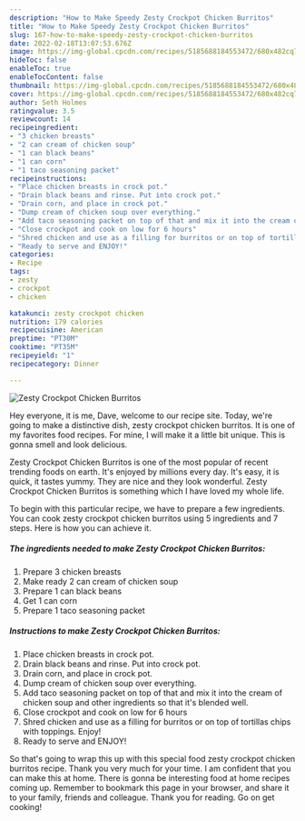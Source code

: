 ```yaml
---
description: "How to Make Speedy Zesty Crockpot Chicken Burritos"
title: "How to Make Speedy Zesty Crockpot Chicken Burritos"
slug: 167-how-to-make-speedy-zesty-crockpot-chicken-burritos
date: 2022-02-18T13:07:53.676Z
image: https://img-global.cpcdn.com/recipes/5185688184553472/680x482cq70/zesty-crockpot-chicken-burritos-recipe-main-photo.jpg
hideToc: false
enableToc: true
enableTocContent: false
thumbnail: https://img-global.cpcdn.com/recipes/5185688184553472/680x482cq70/zesty-crockpot-chicken-burritos-recipe-main-photo.jpg
cover: https://img-global.cpcdn.com/recipes/5185688184553472/680x482cq70/zesty-crockpot-chicken-burritos-recipe-main-photo.jpg
author: Seth Holmes
ratingvalue: 3.5
reviewcount: 14
recipeingredient:
- "3 chicken breasts"
- "2 can cream of chicken soup"
- "1 can black beans"
- "1 can corn"
- "1 taco seasoning packet"
recipeinstructions:
- "Place chicken breasts in crock pot."
- "Drain black beans and rinse. Put into crock pot."
- "Drain corn, and place in crock pot."
- "Dump cream of chicken soup over everything."
- "Add taco seasoning packet on top of that and mix it into the cream of chicken soup and other ingredients so that it&#39;s blended well."
- "Close crockpot and cook on low for 6 hours"
- "Shred chicken and use as a filling for burritos or on top of tortillas chips with toppings. Enjoy!"
- "Ready to serve and ENJOY!"
categories:
- Recipe
tags:
- zesty
- crockpot
- chicken

katakunci: zesty crockpot chicken 
nutrition: 179 calories
recipecuisine: American
preptime: "PT30M"
cooktime: "PT35M"
recipeyield: "1"
recipecategory: Dinner

---
```



![Zesty Crockpot Chicken Burritos](https://img-global.cpcdn.com/recipes/5185688184553472/680x482cq70/zesty-crockpot-chicken-burritos-recipe-main-photo.jpg)

Hey everyone, it is me, Dave, welcome to our recipe site. Today, we're going to make a distinctive dish, zesty crockpot chicken burritos. It is one of my favorites food recipes. For mine, I will make it a little bit unique. This is gonna smell and look delicious.

Zesty Crockpot Chicken Burritos is one of the most popular of recent trending foods on earth. It's enjoyed by millions every day. It's easy, it is quick, it tastes yummy. They are nice and they look wonderful. Zesty Crockpot Chicken Burritos is something which I have loved my whole life.




To begin with this particular recipe, we have to prepare a few ingredients. You can cook zesty crockpot chicken burritos using 5 ingredients and 7 steps. Here is how you can achieve it.

<!--inarticleads1-->

##### The ingredients needed to make Zesty Crockpot Chicken Burritos:

1. Prepare 3 chicken breasts
1. Make ready 2 can cream of chicken soup
1. Prepare 1 can black beans
1. Get 1 can corn
1. Prepare 1 taco seasoning packet




<!--inarticleads2-->

##### Instructions to make Zesty Crockpot Chicken Burritos:

1. Place chicken breasts in crock pot.
1. Drain black beans and rinse. Put into crock pot.
1. Drain corn, and place in crock pot.
1. Dump cream of chicken soup over everything.
1. Add taco seasoning packet on top of that and mix it into the cream of chicken soup and other ingredients so that it&#39;s blended well.
1. Close crockpot and cook on low for 6 hours
1. Shred chicken and use as a filling for burritos or on top of tortillas chips with toppings. Enjoy!
1. Ready to serve and ENJOY!



So that's going to wrap this up with this special food zesty crockpot chicken burritos recipe. Thank you very much for your time. I am confident that you can make this at home. There is gonna be interesting food at home recipes coming up. Remember to bookmark this page in your browser, and share it to your family, friends and colleague. Thank you for reading. Go on get cooking!
